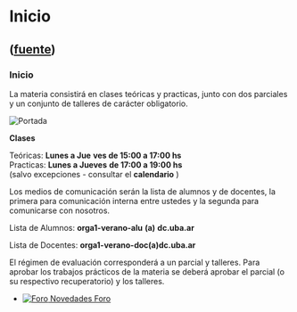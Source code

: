 # Inicio
([fuente](https://campus.exactas.uba.ar/course/view.php?id=1058))
---
### Inicio

La materia consistirá en clases teóricas y practicas, junto con dos parciales
y un conjunto de talleres de carácter obligatorio.

![Portada](https://www.dc.uba.ar/materias/oc1/2017/c2/3d-matrix.jpg)

**Clases**

Teóricas: **Lunes a Jue** **ves de 15:00 a 17:00 hs**  
Practicas: **Lunes a Jueves** **de 17:00 a 19:00 hs**  
(salvo excepciones - consultar el **calendario** )

Los medios de comunicación serán la lista de alumnos y de docentes, la primera
para comunicación interna entre ustedes y la segunda para comunicarse con
nosotros.

Lista de Alumnos: **orga1-verano-alu** **(a)** **dc.uba.ar**

Lista de Docentes: **orga1-verano-doc(a)dc.uba.ar**

El régimen de evaluación corresponderá a un parcial y talleres. Para aprobar
los trabajos prácticos de la materia se deberá aprobar el parcial (o su
respectivo recuperatorio) y los talleres.

  - [![Foro](https://campus.exactas.uba.ar/theme/image.php/magazine/forum/1462913092/icon) Novedades Foro](https://campus.exactas.uba.ar/mod/forum/view.php?id=54714)

